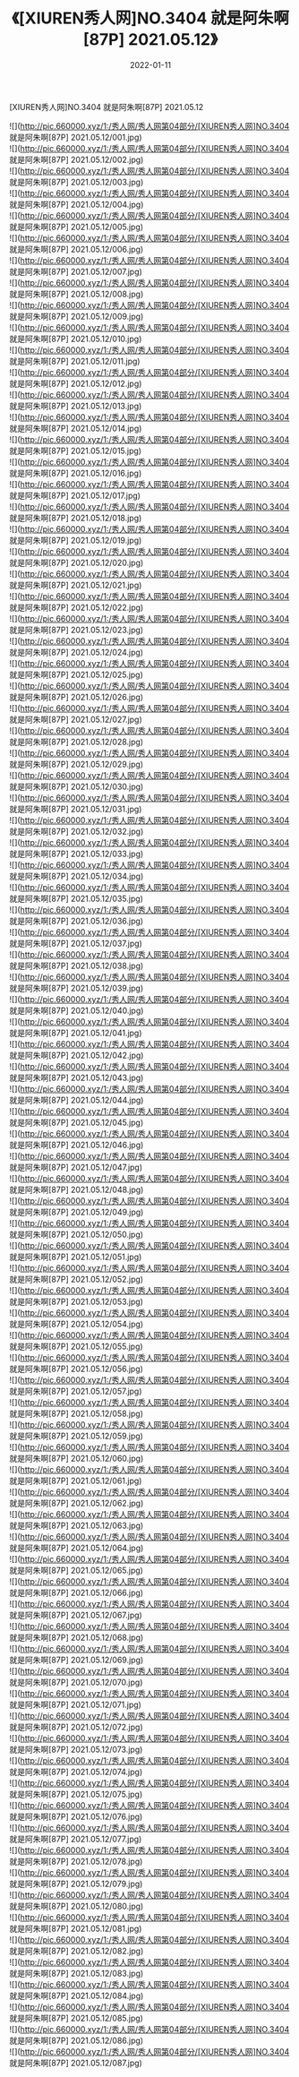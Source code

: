 ﻿---
layout: post
title:  《[XIUREN秀人网]NO.3404 就是阿朱啊[87P] 2021.05.12》
date:   2022-01-11
img: http://pic.660000.xyz/1:/秀人网/秀人网第04部分/[XIUREN秀人网]NO.3404 就是阿朱啊[87P] 2021.05.12/000.jpg
categories: [美女, 清纯, 唯美]
---

[XIUREN秀人网]NO.3404 就是阿朱啊[87P] 2021.05.12

 ![](http://pic.660000.xyz/1:/秀人网/秀人网第04部分/[XIUREN秀人网]NO.3404 就是阿朱啊[87P] 2021.05.12/001.jpg) <br>![](http://pic.660000.xyz/1:/秀人网/秀人网第04部分/[XIUREN秀人网]NO.3404 就是阿朱啊[87P] 2021.05.12/002.jpg) <br>![](http://pic.660000.xyz/1:/秀人网/秀人网第04部分/[XIUREN秀人网]NO.3404 就是阿朱啊[87P] 2021.05.12/003.jpg) <br>![](http://pic.660000.xyz/1:/秀人网/秀人网第04部分/[XIUREN秀人网]NO.3404 就是阿朱啊[87P] 2021.05.12/004.jpg) <br>![](http://pic.660000.xyz/1:/秀人网/秀人网第04部分/[XIUREN秀人网]NO.3404 就是阿朱啊[87P] 2021.05.12/005.jpg) <br>![](http://pic.660000.xyz/1:/秀人网/秀人网第04部分/[XIUREN秀人网]NO.3404 就是阿朱啊[87P] 2021.05.12/006.jpg) <br>![](http://pic.660000.xyz/1:/秀人网/秀人网第04部分/[XIUREN秀人网]NO.3404 就是阿朱啊[87P] 2021.05.12/007.jpg) <br>![](http://pic.660000.xyz/1:/秀人网/秀人网第04部分/[XIUREN秀人网]NO.3404 就是阿朱啊[87P] 2021.05.12/008.jpg) <br>![](http://pic.660000.xyz/1:/秀人网/秀人网第04部分/[XIUREN秀人网]NO.3404 就是阿朱啊[87P] 2021.05.12/009.jpg) <br>![](http://pic.660000.xyz/1:/秀人网/秀人网第04部分/[XIUREN秀人网]NO.3404 就是阿朱啊[87P] 2021.05.12/010.jpg) <br>![](http://pic.660000.xyz/1:/秀人网/秀人网第04部分/[XIUREN秀人网]NO.3404 就是阿朱啊[87P] 2021.05.12/011.jpg) <br>![](http://pic.660000.xyz/1:/秀人网/秀人网第04部分/[XIUREN秀人网]NO.3404 就是阿朱啊[87P] 2021.05.12/012.jpg) <br>![](http://pic.660000.xyz/1:/秀人网/秀人网第04部分/[XIUREN秀人网]NO.3404 就是阿朱啊[87P] 2021.05.12/013.jpg) <br>![](http://pic.660000.xyz/1:/秀人网/秀人网第04部分/[XIUREN秀人网]NO.3404 就是阿朱啊[87P] 2021.05.12/014.jpg) <br>![](http://pic.660000.xyz/1:/秀人网/秀人网第04部分/[XIUREN秀人网]NO.3404 就是阿朱啊[87P] 2021.05.12/015.jpg) <br>![](http://pic.660000.xyz/1:/秀人网/秀人网第04部分/[XIUREN秀人网]NO.3404 就是阿朱啊[87P] 2021.05.12/016.jpg) <br>![](http://pic.660000.xyz/1:/秀人网/秀人网第04部分/[XIUREN秀人网]NO.3404 就是阿朱啊[87P] 2021.05.12/017.jpg) <br>![](http://pic.660000.xyz/1:/秀人网/秀人网第04部分/[XIUREN秀人网]NO.3404 就是阿朱啊[87P] 2021.05.12/018.jpg) <br>![](http://pic.660000.xyz/1:/秀人网/秀人网第04部分/[XIUREN秀人网]NO.3404 就是阿朱啊[87P] 2021.05.12/019.jpg) <br>![](http://pic.660000.xyz/1:/秀人网/秀人网第04部分/[XIUREN秀人网]NO.3404 就是阿朱啊[87P] 2021.05.12/020.jpg) <br>![](http://pic.660000.xyz/1:/秀人网/秀人网第04部分/[XIUREN秀人网]NO.3404 就是阿朱啊[87P] 2021.05.12/021.jpg) <br>![](http://pic.660000.xyz/1:/秀人网/秀人网第04部分/[XIUREN秀人网]NO.3404 就是阿朱啊[87P] 2021.05.12/022.jpg) <br>![](http://pic.660000.xyz/1:/秀人网/秀人网第04部分/[XIUREN秀人网]NO.3404 就是阿朱啊[87P] 2021.05.12/023.jpg) <br>![](http://pic.660000.xyz/1:/秀人网/秀人网第04部分/[XIUREN秀人网]NO.3404 就是阿朱啊[87P] 2021.05.12/024.jpg) <br>![](http://pic.660000.xyz/1:/秀人网/秀人网第04部分/[XIUREN秀人网]NO.3404 就是阿朱啊[87P] 2021.05.12/025.jpg) <br>![](http://pic.660000.xyz/1:/秀人网/秀人网第04部分/[XIUREN秀人网]NO.3404 就是阿朱啊[87P] 2021.05.12/026.jpg) <br>![](http://pic.660000.xyz/1:/秀人网/秀人网第04部分/[XIUREN秀人网]NO.3404 就是阿朱啊[87P] 2021.05.12/027.jpg) <br>![](http://pic.660000.xyz/1:/秀人网/秀人网第04部分/[XIUREN秀人网]NO.3404 就是阿朱啊[87P] 2021.05.12/028.jpg) <br>![](http://pic.660000.xyz/1:/秀人网/秀人网第04部分/[XIUREN秀人网]NO.3404 就是阿朱啊[87P] 2021.05.12/029.jpg) <br>![](http://pic.660000.xyz/1:/秀人网/秀人网第04部分/[XIUREN秀人网]NO.3404 就是阿朱啊[87P] 2021.05.12/030.jpg) <br>![](http://pic.660000.xyz/1:/秀人网/秀人网第04部分/[XIUREN秀人网]NO.3404 就是阿朱啊[87P] 2021.05.12/031.jpg) <br>![](http://pic.660000.xyz/1:/秀人网/秀人网第04部分/[XIUREN秀人网]NO.3404 就是阿朱啊[87P] 2021.05.12/032.jpg) <br>![](http://pic.660000.xyz/1:/秀人网/秀人网第04部分/[XIUREN秀人网]NO.3404 就是阿朱啊[87P] 2021.05.12/033.jpg) <br>![](http://pic.660000.xyz/1:/秀人网/秀人网第04部分/[XIUREN秀人网]NO.3404 就是阿朱啊[87P] 2021.05.12/034.jpg) <br>![](http://pic.660000.xyz/1:/秀人网/秀人网第04部分/[XIUREN秀人网]NO.3404 就是阿朱啊[87P] 2021.05.12/035.jpg) <br>![](http://pic.660000.xyz/1:/秀人网/秀人网第04部分/[XIUREN秀人网]NO.3404 就是阿朱啊[87P] 2021.05.12/036.jpg) <br>![](http://pic.660000.xyz/1:/秀人网/秀人网第04部分/[XIUREN秀人网]NO.3404 就是阿朱啊[87P] 2021.05.12/037.jpg) <br>![](http://pic.660000.xyz/1:/秀人网/秀人网第04部分/[XIUREN秀人网]NO.3404 就是阿朱啊[87P] 2021.05.12/038.jpg) <br>![](http://pic.660000.xyz/1:/秀人网/秀人网第04部分/[XIUREN秀人网]NO.3404 就是阿朱啊[87P] 2021.05.12/039.jpg) <br>![](http://pic.660000.xyz/1:/秀人网/秀人网第04部分/[XIUREN秀人网]NO.3404 就是阿朱啊[87P] 2021.05.12/040.jpg) <br>![](http://pic.660000.xyz/1:/秀人网/秀人网第04部分/[XIUREN秀人网]NO.3404 就是阿朱啊[87P] 2021.05.12/041.jpg) <br>![](http://pic.660000.xyz/1:/秀人网/秀人网第04部分/[XIUREN秀人网]NO.3404 就是阿朱啊[87P] 2021.05.12/042.jpg) <br>![](http://pic.660000.xyz/1:/秀人网/秀人网第04部分/[XIUREN秀人网]NO.3404 就是阿朱啊[87P] 2021.05.12/043.jpg) <br>![](http://pic.660000.xyz/1:/秀人网/秀人网第04部分/[XIUREN秀人网]NO.3404 就是阿朱啊[87P] 2021.05.12/044.jpg) <br>![](http://pic.660000.xyz/1:/秀人网/秀人网第04部分/[XIUREN秀人网]NO.3404 就是阿朱啊[87P] 2021.05.12/045.jpg) <br>![](http://pic.660000.xyz/1:/秀人网/秀人网第04部分/[XIUREN秀人网]NO.3404 就是阿朱啊[87P] 2021.05.12/046.jpg) <br>![](http://pic.660000.xyz/1:/秀人网/秀人网第04部分/[XIUREN秀人网]NO.3404 就是阿朱啊[87P] 2021.05.12/047.jpg) <br>![](http://pic.660000.xyz/1:/秀人网/秀人网第04部分/[XIUREN秀人网]NO.3404 就是阿朱啊[87P] 2021.05.12/048.jpg) <br>![](http://pic.660000.xyz/1:/秀人网/秀人网第04部分/[XIUREN秀人网]NO.3404 就是阿朱啊[87P] 2021.05.12/049.jpg) <br>![](http://pic.660000.xyz/1:/秀人网/秀人网第04部分/[XIUREN秀人网]NO.3404 就是阿朱啊[87P] 2021.05.12/050.jpg) <br>![](http://pic.660000.xyz/1:/秀人网/秀人网第04部分/[XIUREN秀人网]NO.3404 就是阿朱啊[87P] 2021.05.12/051.jpg) <br>![](http://pic.660000.xyz/1:/秀人网/秀人网第04部分/[XIUREN秀人网]NO.3404 就是阿朱啊[87P] 2021.05.12/052.jpg) <br>![](http://pic.660000.xyz/1:/秀人网/秀人网第04部分/[XIUREN秀人网]NO.3404 就是阿朱啊[87P] 2021.05.12/053.jpg) <br>![](http://pic.660000.xyz/1:/秀人网/秀人网第04部分/[XIUREN秀人网]NO.3404 就是阿朱啊[87P] 2021.05.12/054.jpg) <br>![](http://pic.660000.xyz/1:/秀人网/秀人网第04部分/[XIUREN秀人网]NO.3404 就是阿朱啊[87P] 2021.05.12/055.jpg) <br>![](http://pic.660000.xyz/1:/秀人网/秀人网第04部分/[XIUREN秀人网]NO.3404 就是阿朱啊[87P] 2021.05.12/056.jpg) <br>![](http://pic.660000.xyz/1:/秀人网/秀人网第04部分/[XIUREN秀人网]NO.3404 就是阿朱啊[87P] 2021.05.12/057.jpg) <br>![](http://pic.660000.xyz/1:/秀人网/秀人网第04部分/[XIUREN秀人网]NO.3404 就是阿朱啊[87P] 2021.05.12/058.jpg) <br>![](http://pic.660000.xyz/1:/秀人网/秀人网第04部分/[XIUREN秀人网]NO.3404 就是阿朱啊[87P] 2021.05.12/059.jpg) <br>![](http://pic.660000.xyz/1:/秀人网/秀人网第04部分/[XIUREN秀人网]NO.3404 就是阿朱啊[87P] 2021.05.12/060.jpg) <br>![](http://pic.660000.xyz/1:/秀人网/秀人网第04部分/[XIUREN秀人网]NO.3404 就是阿朱啊[87P] 2021.05.12/061.jpg) <br>![](http://pic.660000.xyz/1:/秀人网/秀人网第04部分/[XIUREN秀人网]NO.3404 就是阿朱啊[87P] 2021.05.12/062.jpg) <br>![](http://pic.660000.xyz/1:/秀人网/秀人网第04部分/[XIUREN秀人网]NO.3404 就是阿朱啊[87P] 2021.05.12/063.jpg) <br>![](http://pic.660000.xyz/1:/秀人网/秀人网第04部分/[XIUREN秀人网]NO.3404 就是阿朱啊[87P] 2021.05.12/064.jpg) <br>![](http://pic.660000.xyz/1:/秀人网/秀人网第04部分/[XIUREN秀人网]NO.3404 就是阿朱啊[87P] 2021.05.12/065.jpg) <br>![](http://pic.660000.xyz/1:/秀人网/秀人网第04部分/[XIUREN秀人网]NO.3404 就是阿朱啊[87P] 2021.05.12/066.jpg) <br>![](http://pic.660000.xyz/1:/秀人网/秀人网第04部分/[XIUREN秀人网]NO.3404 就是阿朱啊[87P] 2021.05.12/067.jpg) <br>![](http://pic.660000.xyz/1:/秀人网/秀人网第04部分/[XIUREN秀人网]NO.3404 就是阿朱啊[87P] 2021.05.12/068.jpg) <br>![](http://pic.660000.xyz/1:/秀人网/秀人网第04部分/[XIUREN秀人网]NO.3404 就是阿朱啊[87P] 2021.05.12/069.jpg) <br>![](http://pic.660000.xyz/1:/秀人网/秀人网第04部分/[XIUREN秀人网]NO.3404 就是阿朱啊[87P] 2021.05.12/070.jpg) <br>![](http://pic.660000.xyz/1:/秀人网/秀人网第04部分/[XIUREN秀人网]NO.3404 就是阿朱啊[87P] 2021.05.12/071.jpg) <br>![](http://pic.660000.xyz/1:/秀人网/秀人网第04部分/[XIUREN秀人网]NO.3404 就是阿朱啊[87P] 2021.05.12/072.jpg) <br>![](http://pic.660000.xyz/1:/秀人网/秀人网第04部分/[XIUREN秀人网]NO.3404 就是阿朱啊[87P] 2021.05.12/073.jpg) <br>![](http://pic.660000.xyz/1:/秀人网/秀人网第04部分/[XIUREN秀人网]NO.3404 就是阿朱啊[87P] 2021.05.12/074.jpg) <br>![](http://pic.660000.xyz/1:/秀人网/秀人网第04部分/[XIUREN秀人网]NO.3404 就是阿朱啊[87P] 2021.05.12/075.jpg) <br>![](http://pic.660000.xyz/1:/秀人网/秀人网第04部分/[XIUREN秀人网]NO.3404 就是阿朱啊[87P] 2021.05.12/076.jpg) <br>![](http://pic.660000.xyz/1:/秀人网/秀人网第04部分/[XIUREN秀人网]NO.3404 就是阿朱啊[87P] 2021.05.12/077.jpg) <br>![](http://pic.660000.xyz/1:/秀人网/秀人网第04部分/[XIUREN秀人网]NO.3404 就是阿朱啊[87P] 2021.05.12/078.jpg) <br>![](http://pic.660000.xyz/1:/秀人网/秀人网第04部分/[XIUREN秀人网]NO.3404 就是阿朱啊[87P] 2021.05.12/079.jpg) <br>![](http://pic.660000.xyz/1:/秀人网/秀人网第04部分/[XIUREN秀人网]NO.3404 就是阿朱啊[87P] 2021.05.12/080.jpg) <br>![](http://pic.660000.xyz/1:/秀人网/秀人网第04部分/[XIUREN秀人网]NO.3404 就是阿朱啊[87P] 2021.05.12/081.jpg) <br>![](http://pic.660000.xyz/1:/秀人网/秀人网第04部分/[XIUREN秀人网]NO.3404 就是阿朱啊[87P] 2021.05.12/082.jpg) <br>![](http://pic.660000.xyz/1:/秀人网/秀人网第04部分/[XIUREN秀人网]NO.3404 就是阿朱啊[87P] 2021.05.12/083.jpg) <br>![](http://pic.660000.xyz/1:/秀人网/秀人网第04部分/[XIUREN秀人网]NO.3404 就是阿朱啊[87P] 2021.05.12/084.jpg) <br>![](http://pic.660000.xyz/1:/秀人网/秀人网第04部分/[XIUREN秀人网]NO.3404 就是阿朱啊[87P] 2021.05.12/085.jpg) <br>![](http://pic.660000.xyz/1:/秀人网/秀人网第04部分/[XIUREN秀人网]NO.3404 就是阿朱啊[87P] 2021.05.12/086.jpg) <br>![](http://pic.660000.xyz/1:/秀人网/秀人网第04部分/[XIUREN秀人网]NO.3404 就是阿朱啊[87P] 2021.05.12/087.jpg) <br>